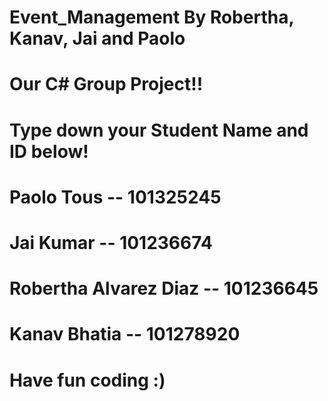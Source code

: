 # Event_Management By Robertha, Kanav, Jai and Paolo
# Our C# Group Project!!

# Type down your Student Name and ID below!
# Paolo Tous -- 101325245 
# Jai Kumar -- 101236674
# Robertha Alvarez Diaz -- 101236645
# Kanav Bhatia -- 101278920

# Have fun coding :)

